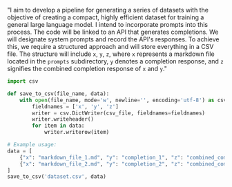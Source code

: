"I aim to develop a pipeline for generating a series of datasets with the objective of creating a compact, highly efficient dataset for training a general large language model. I intend to incorporate prompts into this process. The code will be linked to an API that generates completions. We will designate system prompts and record the API's responses. To achieve this, we require a structured approach and will store everything in a CSV file. The structure will include `x`, `y`, `z`, where `x` represents a markdown file located in the `prompts` subdirectory, `y` denotes a completion response, and `z` signifies the combined completion response of `x` and `y`."

```python
import csv

def save_to_csv(file_name, data):
    with open(file_name, mode='w', newline='', encoding='utf-8') as csv_file:
        fieldnames = ['x', 'y', 'z']
        writer = csv.DictWriter(csv_file, fieldnames=fieldnames)
        writer.writeheader()
        for item in data:
            writer.writerow(item)

# Example usage:
data = [
    {"x": "markdown_file_1.md", "y": "completion_1", "z": "combined_completion_1"},
    {"x": "markdown_file_2.md", "y": "completion_2", "z": "combined_completion_2"}
]
save_to_csv('dataset.csv', data)
```